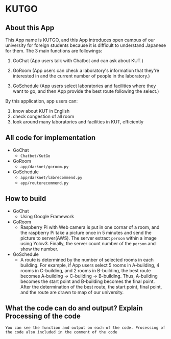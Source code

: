 # KUTGO
## About this App
This App name is KUTGO, and this App introduces open campus of our university for foreign students because it is difficult to understand Japanese for them. The 3 main functions are followings:

1. GoChat (App users talk with Chatbot and can ask about KUT.)

2. GoRoom (App users can check a laboratory's information that they're interested in and the current number of people in the laboratory.)

3. GoSchedule (App users select laboratories and facilities where they want to go, and then App provide the best route following the select.)

By this application, app users can:
1. know about KUT in English
2. check congestion of all room
3. look around many laboratories and facilities in KUT, efficiently

## All code for implementation
- GoChat
    - `Chatbot/KutGo`
- GoRoom
    - `app/darknet/goroom.py`
- GoSchedule
    - `app/darknet/labrecommend.py`
    - `app/routerecommend.py`

## How to build
- GoChat
    - Using Google Framework
- GoRoom
    - Raspberry Pi with Web camera is put in one cornar of a room, and the raspberry Pi take a picture once in 5 minutes and send the picture to server(AWS). The server extract `person` within a image using Yolov3. Finally, the server count number of the `person` and show the number.
- GoSchedule
    - A route is determined by the number of selected rooms in each building. For example, if App users select 5 rooms in A-building, 4 rooms in C-building, and 2 rooms in B-building, the best route becomes A-building -> C-building -> B-building. Thus, A-building becomes the start point and B-building becomes the final point.
After the determination of the best route, the start point, final point, and the route are drawn to map of our university. 


## What the code can do and output? Explain Processing of the code
```You can see the function and output on each of the code. Processing of the code also included in the comment of the code```
